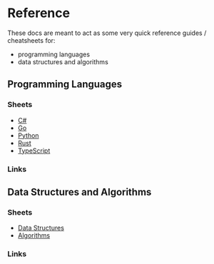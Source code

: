 # Reference

These docs are meant to act as some very quick reference guides / cheatsheets for:
 - programming languages
 - data structures and algorithms


## Programming Languages

### Sheets

 - [C#](./csharp.mdx)
 - [Go](./go.mdx)
 - [Python](./python.mdx)
 - [Rust](./rust.mdx)
 - [TypeScript](./typescript.mdx)

### Links



## Data Structures and Algorithms

### Sheets

 - [Data Structures](./data-structures.mdx)
 - [Algorithms](./algorithms.mdx)


### Links

